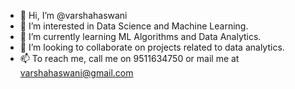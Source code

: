 - 👋 Hi, I’m @varshahaswani
- 👀 I’m interested in Data Science and Machine Learning.
- 🌱 I’m currently learning ML Algorithms and Data Analytics.
- 💞️ I’m looking to collaborate on projects related to data analytics.
- 📫 To reach me, call me on 9511634750 or mail me at varshahaswani@gmail.com

<!---
varshahaswani/varshahaswani is a ✨ special ✨ repository because its `README.md` (this file) appears on your GitHub profile.
You can click the Preview link to take a look at your changes.
--->
